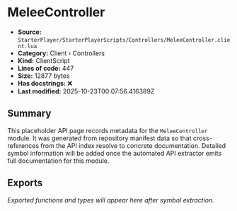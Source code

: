 # MeleeController

- **Source:** `StarterPlayer/StarterPlayerScripts/Controllers/MeleeController.client.lua`
- **Category:** Client › Controllers
- **Kind:** ClientScript
- **Lines of code:** 447
- **Size:** 12877 bytes
- **Has docstrings:** ❌
- **Last modified:** 2025-10-23T00:07:56.416389Z

## Summary

This placeholder API page records metadata for the `MeleeController` module. It was generated
from repository manifest data so that cross-references from the API index resolve to
concrete documentation. Detailed symbol information will be added once the automated
API extractor emits full documentation for this module.

## Exports

_Exported functions and types will appear here after symbol extraction._
